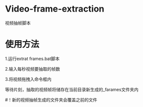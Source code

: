# Video-frame-extraction
视频抽帧脚本
# 使用方法
1.运行extrat frames.bat脚本

2.输入每秒视频要抽取的帧数

3.将视频拖拽入命令框内

等待片刻，抽取的视频帧将储存在当前目录新生成的_farames文件夹内

#！新的视频抽帧生成的文件夹会覆盖之前的文件
